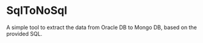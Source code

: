 # SqlToNoSql

A simple tool to extract the data from Oracle DB to Mongo DB, based on the provided SQL.
